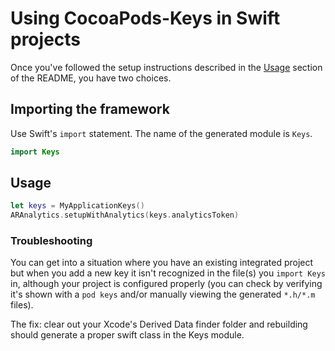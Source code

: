 # Using CocoaPods-Keys in Swift projects

Once you've followed the setup instructions described in the [Usage](README.md#usage)
section of the README, you have two choices.

## Importing the framework

Use Swift's `import` statement. The name of the generated
module is `Keys`.

```swift
import Keys
```

## Usage

```swift
let keys = MyApplicationKeys()
ARAnalytics.setupWithAnalytics(keys.analyticsToken)
```

### Troubleshooting

You can get into a situation where you have an existing integrated project but when you add a new key it isn't recognized in the file(s) you `import Keys` in, although your project is configured properly (you can check by verifying it's shown with a `pod keys` and/or manually viewing the generated `*.h/*.m` files). 

The fix: clear out your Xcode's Derived Data finder folder and rebuilding should generate a proper swift class in the Keys module.
